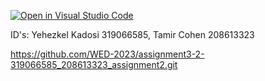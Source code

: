 [![Open in Visual Studio Code](https://classroom.github.com/assets/open-in-vscode-718a45dd9cf7e7f842a935f5ebbe5719a5e09af4491e668f4dbf3b35d5cca122.svg)](https://classroom.github.com/online_ide?assignment_repo_id=11168133&assignment_repo_type=AssignmentRepo)

ID's: Yehezkel Kadosi 319066585, Tamir Cohen 208613323

https://github.com/WED-2023/assignment3-2-319066585_208613323_assignment2.git